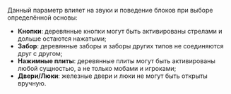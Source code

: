 Данный параметр влияет на звуки и поведение блоков при выборе определённой основы:

- **Кнопки**: деревянные кнопки могут быть активированы стрелами и дольше остаются нажатыми;
- **Забор**: деревянные заборы и заборы других типов не соединяются друг с другом;
- **Нажимные плиты**: деревянные плиты могут быть активированы любой сущностью, а не только мобами и игроками;
- **Двери/Люки**: железные двери и люки не могут быть открыты вручную.